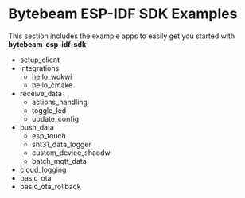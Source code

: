 # Bytebeam ESP-IDF SDK Examples

This section includes the example apps to easily get you started with **bytebeam-esp-idf-sdk**

- setup_client
- integrations
    - hello_wokwi
    - hello_cmake
- receive_data
    - actions_handling
    - toggle_led
    - update_config
- push_data
    - esp_touch
    - sht31_data_logger
    - custom_device_shaodw
    - batch_mqtt_data
- cloud_logging
- basic_ota
- basic_ota_rollback